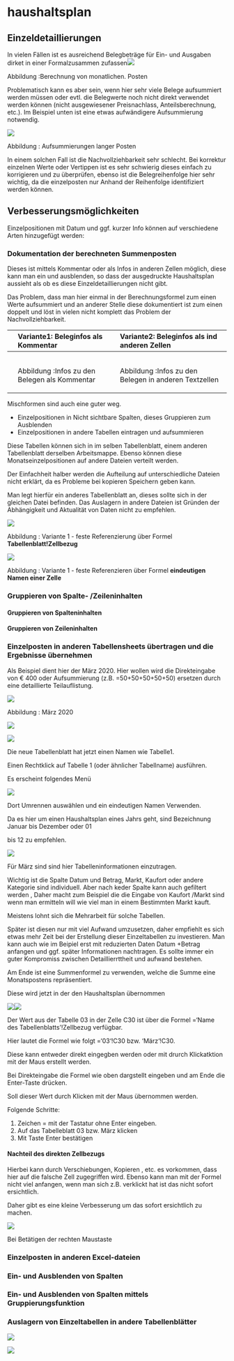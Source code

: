 # haushaltsplan

## Einzeldetaillierungen

In vielen Fällen ist es ausreichend Belegbeträge für Ein- und Ausgaben dirket in einer Formalzusammen zufassen![](../.gitbook/assets/0.png)

Abbildung :Berechnung von monatlichen. Posten

Problematisch kann es aber sein, wenn hier sehr viele Belege aufsummiert werden müssen oder evtl. die Belegwerte noch nicht direkt verwendet werden können \(nicht ausgewiesener Preisnachlass, Anteilsberechnung, etc.\). Im Beispiel unten ist eine etwas aufwändigere Aufsummierung notwendig.

![](../.gitbook/assets/1%20%281%29.png)

Abbildung : Aufsummierungen langer Posten

In einem solchen Fall ist die Nachvollziehbarkeit sehr schlecht. Bei korrektur einzelnen Werte oder Vertippen ist es sehr schwierig dieses einfach zu korrigieren und zu überprüfen, ebenso ist die Belegreihenfolge hier sehr wichtig, da die einzelposten nur Anhand der Reihenfolge identifiziert werden können.

## Verbesserungsmöglichkeiten

Einzelpositionen mit Datum und ggf. kurzer Info können auf verschiedene Arten hinzugefügt werden:

### Dokumentation der berechneten Summenposten

Dieses ist mittels Kommentar oder als Infos in anderen Zellen möglich, diese kann man ein und ausblenden, so dass der ausgedruckte Haushaltsplan aussieht als ob es diese Einzeldetaillierungen nicht gibt.

Das Problem, dass man hier einmal in der Berechnungsformel zum einen Werte aufsummiert und an anderer Stelle diese dokumentiert ist zum einen doppelt und löst in vielen nicht komplett das Problem der Nachvollziehbarkeit.

<table>
  <thead>
    <tr>
      <th style="text-align:left"></th>
      <th style="text-align:left">Variante1: Beleginfos als Kommentar</th>
      <th style="text-align:left">Variante2: Beleginfos als ind anderen Zellen</th>
    </tr>
  </thead>
  <tbody>
    <tr>
      <td style="text-align:left">
        <img src="../.gitbook/assets/2 (1).png" alt/>
      </td>
      <td style="text-align:left">
        <p>
          <img src="../.gitbook/assets/3.png" alt/>
        </p>
        <p>Abbildung :Infos zu den Belegen als Kommentar</p>
      </td>
      <td style="text-align:left">
        <p>
          <img src="../.gitbook/assets/4 (1).png" alt/>
        </p>
        <p>Abbildung :Infos zu den Belegen in anderen Textzellen</p>
      </td>
    </tr>
  </tbody>
</table>Mischformen sind auch eine guter weg.

* Einzelpositionen in Nicht sichtbare Spalten, dieses Gruppieren zum Ausblenden
*  Einzelpositionen in andere Tabellen eintragen und aufsummieren

Diese Tabellen können sich in im selben Tabellenblatt, einem anderen Tabellenblatt derselben Arbeitsmappe. Ebenso können diese Monatseinzelpositionen auf andere Dateien verteilt werden.

Der Einfachheit halber werden die Aufteilung auf unterschiedliche Dateien nicht erklärt, da es Probleme bei kopieren Speichern geben kann.

Man legt hierfür ein anderes Tabellenblatt an, dieses sollte sich in der gleichen Datei befinden. Das Auslagern in andere Dateien ist Gründen der Abhängigkeit und Aktualität von Daten nicht zu empfehlen.

![](../.gitbook/assets/5%20%281%29.png)

Abbildung : Variante 1 - feste Referenzierung über Formel **Tabellenblatt!Zellbezug**

![](../.gitbook/assets/6%20%281%29.png)

Abbildung : Variante 1 - feste Referenzieren über Formel **eindeutigen Namen einer Zelle**

###  Gruppieren von Spalte- /Zeileninhalten

#### Gruppieren von Spalteninhalten

#### Gruppieren von Zeileninhalten

###  Einzelposten in anderen Tabellensheets übertragen und die Ergebnisse übernehmen

Als Beispiel dient hier der März 2020. Hier wollen wird die Direkteingabe von € 400 oder Aufsummierung \(z.B. =50+50+50+50+50\) ersetzen durch eine detaillierte Teilauflistung.

![](../.gitbook/assets/7%20%281%29.png)

Abbildung : März 2020

![](../.gitbook/assets/8%20%281%29.png)

![](../.gitbook/assets/9.png)

Die neue Tabellenblatt hat jetzt einen Namen wie Tabelle1.

Einen Rechtklick auf Tabelle 1 \(oder ähnlicher Tabellname\) ausführen.

Es erscheint folgendes Menü

![](../.gitbook/assets/10%20%281%29.png)

Dort Umrennen auswählen und ein eindeutigen Namen Verwenden.

Da es hier um einen Haushaltsplan eines Jahrs geht, sind Bezeichnung Januar bis Dezember oder 01

bis 12 zu empfehlen.

![](../.gitbook/assets/11%20%281%29.png)

Für März sind sind hier Tabelleninformationen einzutragen.

Wichtig ist die Spalte Datum und Betrag, Markt, Kaufort oder andere Kategorie sind individuell. Aber nach keder Spalte kann auch gefiltert werden , Daher macht zum Beispiel die die Eingabe von Kaufort /Markt sind wenn man ermitteln will wie viel man in einem Bestimmten Markt kauft.

Meistens lohnt sich die Mehrarbeit für solche Tabellen.

Später ist diesen nur mit viel Aufwand umzusetzen, daher empfiehlt es sich etwas mehr Zeit bei der Erstellung dieser Einzeltabellen zu investieren. Man kann auch wie im Beipiel erst mit reduzierten Daten Datum +Betrag anfangen und ggf. später Informationen nachtragen. Es sollte immer ein guter Kompromiss zwischen Detaillierrttheit und aufwand bestehen.

Am Ende ist eine Summenformel zu verwenden, welche die Summe eine Monatspostens repräsentiert.

Diese wird jetzt in der den Haushaltsplan übernommen

![](../.gitbook/assets/12.png)![](../.gitbook/assets/13%20%281%29.png)

Der Wert aus der Tabelle 03 in der Zelle C30 ist über die Formel =‘Name des Tabellenblatts’!Zellbezug verfügbar.

Hier lautet die Formel wie folgt =‘03‘!C30 bzw. ‘März‘!C30.

Diese kann entweder direkt eingegben werden oder mit drurch Klickatktion mit der Maus erstellt werden.

Bei Direkteingabe die Formel wie oben dargstellt eingeben und am Ende die Enter-Taste drücken.

Soll dieser Wert durch Klicken mit der Maus übernommen werden.

Folgende Schritte:

1. Zeichen = mit der Tastatur ohne Enter eingeben.
2. Auf das Tabelleblatt 03 bzw. März klicken
3. Mit Taste Enter bestätigen

#### Nachteil des direkten Zellbezugs

Hierbei kann durch Verschiebungen, Kopieren , etc. es vorkommen, dass hier auf die falsche Zell zugegriffen wird. Ebenso kann man mit der Formel nicht viel anfangen, wenn man sich z.B. verklickt hat ist das nicht sofort ersichtlich.

Daher gibt es eine kleine Verbesserung um das sofort ersichtlich zu machen.

![](../.gitbook/assets/14.png)

Bei Betätigen der rechten Maustaste

###  Einzelposten in anderen Excel-dateien

### Ein- und Ausblenden von Spalten

### Ein- und Ausblenden von Spalten mittels Gruppierungsfunktion

### Auslagern von Einzeltabellen in andere Tabellenblätter

![](../.gitbook/assets/15%20%281%29.png)

![](../.gitbook/assets/16%20%281%29.png)

